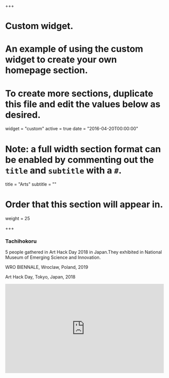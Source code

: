 +++
# Custom widget.
# An example of using the custom widget to create your own homepage section.
# To create more sections, duplicate this file and edit the values below as desired.
widget = "custom"
active = true
date = "2016-04-20T00:00:00"

# Note: a full width section format can be enabled by commenting out the `title` and `subtitle` with a `#`.
title = "Arts"
subtitle = ""

# Order that this section will appear in.
weight = 25

+++
### Tachihokoru  
5 people gathered in Art Hack Day 2018 in Japan.They exhibited in National Museum of Emerging Science and Innovation.  

WRO BIENNALE, Wroclaw, Poland, 2019 

Art Hack Day, Tokyo, Japan, 2018 

<div style="position: relative; padding-bottom: 56.25%; height: 0; overflow: hidden;">
  <iframe src="https://player.vimeo.com/video/261756491" style="position: absolute; top: 0; left: 0; width: 100%; height: 100%; border:0;" title="vimeo video" webkitallowfullscreen mozallowfullscreen allowfullscreen></iframe>
 </div>